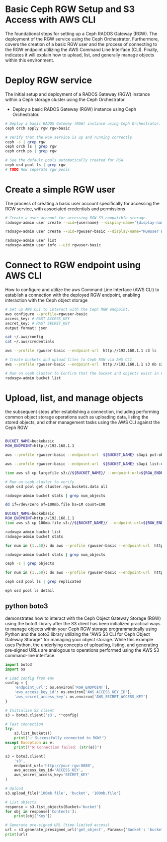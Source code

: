 # Basic Ceph RGW Setup and S3 Access with AWS CLI

The foundational steps for setting up a Ceph RADOS Gateway (RGW). The deployment of the RGW service using the Ceph Orchestrator. Furthermore, covers the creation of a basic RGW user and the process of connecting to the RGW endpoint utilizing the AWS Command Line Interface (CLI). Finally, indicates it will explain how to upload, list, and generally manage objects within this environment.

# Deploy RGW service

The initial setup and deployment of a RADOS Gateway (RGW) instance within a Ceph storage cluster using the Ceph Orchestrator

- Deploy a basic RADOS Gateway (RGW) instance using Ceph Orchestrator.

```sh
# Deploy a basic RADOS Gateway (RGW) instance using Ceph Orchestrator.
ceph orch apply rgw rgw-basic

# Verify that the RGW service is up and running correctly.
ceph -s | grep rgw
ceph orch ls | grep rgw
ceph orch ps | grep rgw

# See the default pools automatically created for RGW.
ceph osd pool ls | grep rgw
# TODO How seperate rgw pools
```


# Create a simple RGW user
The process of creating a basic user account specifically for accessing the RGW service,  with associated credentials and permissions

```sh
# Create a user account for accessing RGW S3-compatible storage.
radosgw-admin user create --uid={username} --display-name="{display-name}" 

radosgw-admin user create --uid=rgwuser-basic --display-name="RGWuser Basic"

radosgw-admin user list
radosgw-admin user info --uid rgwuser-basic


```

# Connect to RGW endpoint using AWS CLI

How to configure and utilize the aws Command Line Interface (AWS CLI) to establish a connection with the deployed RGW endpoint, enabling interaction with the Ceph object storage

```sh
# Set up AWS CLI to interact with the Ceph RGW endpoint.
aws configure --profile=rgwuser-basic
access_key: # PAST ACCESS_KEY
secret_key: # PAST SECRET_KEY
output format: json

cat ~/.aws/config
cat ~/.aws/credentials

aws --profile rgwuser-basic --endpoint-url  http://192.168.1.1 s3 ls

# Create buckets and upload files to Ceph RGW via AWS CLI.
aws --profile rgwuser-basic --endpoint-url  http://192.168.1.1 s3 mb s3://buckebasic

# Run on ceph cluster to Confirm that the bucket and objects exist in Ceph directly.
radosgw-admin bucket list 
```

# Upload, list, and manage objects

the subsequent steps after establishing a connection, including performing common object storage operations such as uploading data, listing the stored objects, and other management tasks using the AWS CLI against the Ceph RGW

```sh

BUCKET_NAME=buckebasic
RGW_ENDPOINT=http://192.168.1.1

aws --profile rgwuser-basic --endpoint-url  ${BUCKET_NAME} s3api put-object --bucket ${RGW_ENDPOINT}

aws --profile rgwuser-basic --endpoint-url  ${BUCKET_NAME} s3api list-object --bucket ${RGW_ENDPOINT} --key testfile --body /etc/services

time aws s3 cp largefile s3://${BUCKET_NAME}/ --endpoint-url=${RGW_ENDPOINT}

# Run on ceph cluster to verify
ceph osd pool get cluster.rgw.buckets.data all

radosgw-admin bucket stats | grep num_objects
```

```sh
dd if=/dev/zero of=100mb.file bs=1M count=100

BUCKET_NAME=buckebasic
RGW_ENDPOINT=http://192.168.1.1
time aws s3 cp 100mb.file s3://${BUCKET_NAME}/ --endpoint-url=${RGW_ENDPOINT}

```

```sh
radosgw-admin bucket list 
radosgw-admin bucket stats

```


```sh
for num in {1..50}: do aws --profile rgwuser-basic --endpoint-url  http://192.168.1.1 s3api list-object --bucket buckebasic --key testfile"${num}" --body /etc/services; done

radosgw-admin bucket stats | grep num_objects

ceph -s | grep objects
```

```sh
for num in {1..50}: do aws --profile rgwuser-basic --endpoint-url  http://192.168.1.1 s3api delete-object --bucket buckebasic --key testfile"${num}" ; done

``` 


```sh
ceph osd pool ls | grep replicated

eph osd pool ls detail 
```


## python boto3
demonstrates how to interact with the Ceph Object Gateway Storage (RGW) using the boto3 library after the S3 client has been initialized
 practical ways to manage objects within your Ceph RGW storage programmatically using Python and the boto3 library
 utilizing the "AWS S3 CLI for Ceph Object Gateway Storage" for managing your object storage. While this example uses Python, the underlying concepts of uploading, listing, and generating pre-signed URLs are analogous to operations performed using the AWS S3 command-line interface.

```py
import boto3
import os

# Load config from env
config = {
    'endpoint_url': os.environ['RGW_ENDPOINT'],
    'aws_access_key_id': os.environ['AWS_ACCESS_KEY_ID'],
    'aws_secret_access_key': os.environ['AWS_SECRET_ACCESS_KEY']
}

# Initialize S3 client
s3 = boto3.client('s3', **config)

# Test connection
try:
    s3.list_buckets()
    print("✅ Successfully connected to RGW!")
except Exception as e:
    print(f"❌ Connection failed: {str(e)}")

s3 = boto3.client(
    's3',
    endpoint_url='http://your-rgw:8080',
    aws_access_key_id='ACCESS_KEY',
    aws_secret_access_key='SECRET_KEY'
)

# Upload
s3.upload_file('100mb.file', 'bucket', '100mb.file')

# List objects
response = s3.list_objects(Bucket='bucket')
for obj in response['Contents']:
    print(obj['Key'])

# Generate pre-signed URL (time-limited access)
url = s3.generate_presigned_url('get_object', Params={'Bucket': 'bucket', 'Key': '100mb.file'}, ExpiresIn=3600)
print(url)
```




